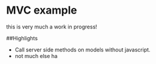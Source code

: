 # MVC example

this is very much a work in progress!

##Highlights
* Call server side methods on models without javascript.
* not much else ha